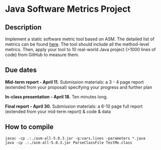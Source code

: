 # Java Software Metrics Project

## Description
Implement a static software metric tool based on ASM. The detailed list of metrics can be found [here](http://www.virtualmachinery.com/jhawkmetricslist.htm). The tool should include all the method-level metrics. Then, apply your tool to 10 real-world Java project (>1000 lines of code) from GitHub to measure them.

## Due dates
**Mid-term report - April 11.**
Submission materials: a 3 - 4 page report (extended from your proposal) specifying your progress and further plan

**In-class presentation - April 18.**
Ten minutes long.

**Final report - April 30.**
Submission materials: a 6-10 page full report (extended from your mid-term report) & code & data

## How to compile
```
javac -cp .:./asm-all-5.0.3.jar -g:vars,lines -parameters *.java
java -cp .:./asm-all-5.0.3.jar ParseClassFile TestMe.class
```
